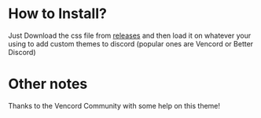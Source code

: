 # How to Install?
Just Download the css file from [releases](https://github.com/y0shy0sh/Cosmic-Lavender/releases/) and then load it on whatever your using to add custom themes to discord (popular ones are Vencord or Better Discord)

# Other notes
Thanks to the Vencord Community with some help on this theme!
